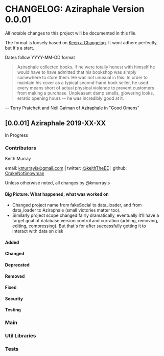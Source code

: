 

# CHANGELOG: Aziraphale Version 0.0.01
All notable changes to this project will be documented in this file.

The format is loosely based on [Keep a Changelog](http://keepachangelog.com/en/1.0.0/).
It wont adhere perfectly, but it's a start. 

Dates follow YYYY-MM-DD format

> Aziraphale collected books. If he were totally honest with himself he would have to have admitted that his bookshop was simply somewhere to store them. He was not unusual in this. In order to maintain his cover as a typical second-hand book seller, he used every means short of actual physical violence to prevent customers from making a purchase. Unpleasant damp smells, glowering looks, erratic opening hours -- he was incredibly good at it.

-- Terry Pratchett and Neil Gaiman of Aziraphale in "Good Omens"


## [0.0.01] Aziraphale 2019-XX-XX

In Progress 

### Contributors
Keith Murray

email: kmurrayis@gmail.com |
twitter: [@keithTheEE](https://twitter.com/keithTheEE) |
github: [CrakeNotSnowman](https://github.com/CrakeNotSnowman)

Unless otherwise noted, all changes by @kmurrayis

#### Big Picture: What happened, what was worked on
 - Changed project name from fakeSocial to data_loader, and from data_loader to Aziraphale (small victories matter too). 
 - Similarly project scope changed fairly dramatically, eventually it'll have a target goal of database version control and curration (adding, removing, editing, compressing). But that's for after successfully getting it to interact with data on disk

#### Added
 
#### Changed
#### Deprecated
#### Removed
#### Fixed
#### Security
#### Testing


### Main


### Util Libraries

### Tests 



